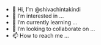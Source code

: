 - 👋 Hi, I’m @shivachintakindi
- 👀 I’m interested in ...
- 🌱 I’m currently learning ...
- 💞️ I’m looking to collaborate on ...
- 📫 How to reach me ...

<!---
shivachintakindi/shivachintakindi is a ✨ special ✨ repository because its `README.md` (this file) appears on your GitHub profile.
You can click the Preview link to take a look at your changes.
--->
